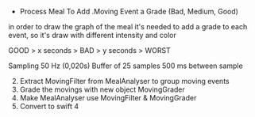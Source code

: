 - Process Meal To Add .Moving Event a Grade (Bad, Medium, Good)

in order to draw the graph of the meal it's needed to add a grade to each event, so it's draw with different intensity and color

GOOD > x seconds > BAD > y seconds > WORST

Sampling 50 Hz (0,020s)
Buffer of 25 samples
500 ms between sample

2) Extract MovingFilter from MealAnalyser to group moving events
3) Grade the movings with new object MovingGrader
4) Make MealAnalyser use MovingFilter & MovingGrader
5) Convert to swift 4
